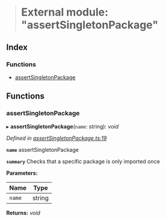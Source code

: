 > # External module: "assertSingletonPackage"

## Index

### Functions

* [assertSingletonPackage](_assertsingletonpackage_.md#assertsingletonpackage)

## Functions

###  assertSingletonPackage

▸ **assertSingletonPackage**(`name`: string): *void*

*Defined in [assertSingletonPackage.ts:19](https://github.com/polkadot-js/common/blob/cd7aafc/packages/util/src/assertSingletonPackage.ts#L19)*

**`name`** assertSingletonPackage

**`summary`** Checks that a specific package is only imported once

**Parameters:**

Name | Type |
------ | ------ |
`name` | string |

**Returns:** *void*